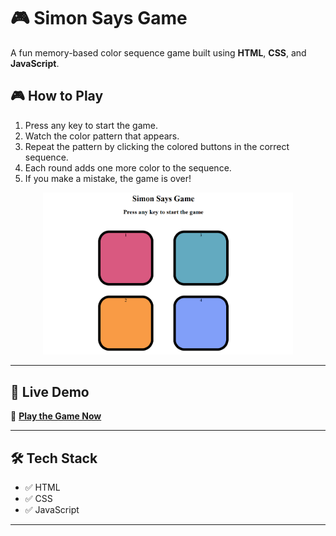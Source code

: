 # 🎮 Simon Says Game

A fun memory-based color sequence game built using **HTML**, **CSS**, and **JavaScript**.

## 🎮 How to Play

1. Press any key to start the game.
2. Watch the color pattern that appears.
3. Repeat the pattern by clicking the colored buttons in the correct sequence.
4. Each round adds one more color to the sequence.
5. If you make a mistake, the game is over!

<p align="center">
  <img src="./image.png" alt="Simon Says Game Screenshot" width="400">
</p>


---

## 🚀 Live Demo

🔗 **[Play the Game Now](https://prismatic-kleicha-88175d.netlify.app/)**


---

## 🛠️ Tech Stack

- ✅ HTML
- ✅ CSS
- ✅ JavaScript

---


